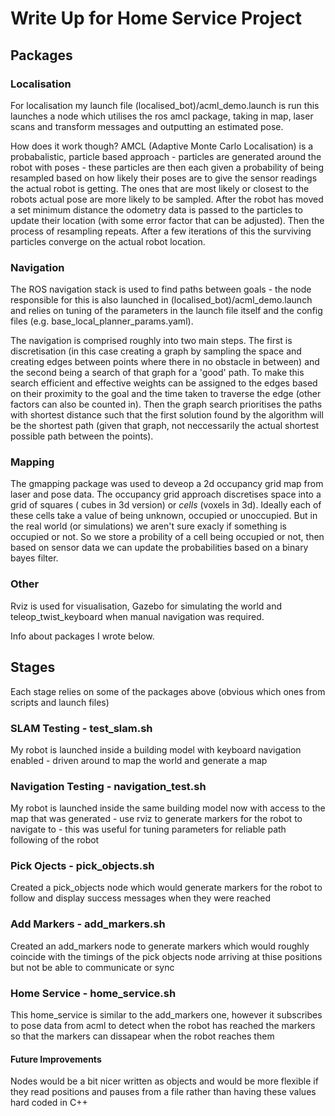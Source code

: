 # Write Up for Home Service Project


## Packages

### Localisation

For localisation my launch file (localised_bot)/acml_demo.launch is run this launches a node which utilises the ros amcl package, taking in map, laser scans and transform messages and outputting an estimated pose. 

How does it work though? AMCL (Adaptive Monte Carlo Localisation) is a probabalistic, particle based approach - particles are generated around the robot with poses - these particles are then each given a probability of being resampled based on how likely their poses are to give the sensor readings the actual robot is getting. The ones that are most likely or closest to the robots actual pose are more likely to be sampled. After the robot has moved a set minimum distance the odometry data is passed to the particles to update their location (with some error factor that can be adjusted). Then the process of resampling repeats. After a few iterations of this the surviving particles converge on the actual robot location. 

### Navigation

The ROS navigation stack is used to find paths between goals - the node responsible for this is also launched in (localised_bot)/acml_demo.launch and relies on tuning of the parameters in the launch file itself and the config files (e.g. base_local_planner_params.yaml).

The navigation is comprised roughly into two main steps. The first is discretisation (in this case creating a graph by sampling the space and creating edges between points where there in no obstacle in between) and the second being a search of that graph for a 'good' path. To make this search efficient and effective weights can be assigned to the edges based on their proximity to the goal and the time taken to traverse the edge (other factors can also be counted in). Then the graph search prioritises the paths with shortest distance such that the first solution found by the algorithm will be the shortest path (given that graph, not neccessarily the actual shortest possible path between the points).

### Mapping

The gmapping package was used to deveop a 2d occupancy grid map from laser and pose data.
The occupancy grid approach discretises space into a grid of squares ( cubes in 3d version) or *cells* (voxels in 3d). Ideally each of these cells take a value of being unknown, occupied or unoccupied. But in the real world (or simulations) we aren't sure exacly if something is occupied or not. So we store a probility of a cell being occupied or not, then based on sensor data we can update the probabilities based on a binary bayes filter. 

### Other
Rviz is used for visualisation, Gazebo for simulating the world and teleop_twist_keyboard when manual navigation was required. 

Info about packages I wrote below.


## Stages

Each stage relies on some of the packages above (obvious which ones from scripts and launch files)

### SLAM Testing - test_slam.sh
My robot is launched inside a building model with keyboard navigation enabled - driven around to map the world and generate a map

### Navigation Testing - navigation_test.sh
My robot is launched inside the same building model now with access to the map that was generated - use rviz to generate markers for the robot to navigate to - this was useful for tuning parameters for reliable path following of the robot 

### Pick Ojects - pick_objects.sh
Created a pick_objects node which would generate markers for the robot to follow and display success messages when they were reached

### Add Markers - add_markers.sh
Created an add_markers node to generate markers which would roughly coincide with the timings of the pick objects node arriving at thise positions but not be able to communicate or sync

### Home Service - home_service.sh
This home_service is similar to the add_markers one, however it subscribes to pose data from acml to detect when the robot has reached the markers so that the markers can dissapear when the robot reaches them

#### Future Improvements
Nodes would be a bit nicer written as objects and would be more flexible if they read positions and pauses from a file rather than having these values hard coded in C++ 
